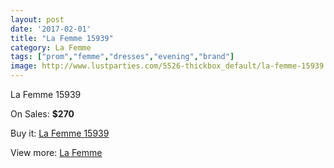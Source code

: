 ```yaml
---
layout: post
date: '2017-02-01'
title: "La Femme 15939"
category: La Femme
tags: ["prom","femme","dresses","evening","brand"]
image: http://www.lustparties.com/5526-thickbox_default/la-femme-15939.jpg
---
```

La Femme 15939

On Sales: **$270**
<a href="https://www.lustparties.com/en/la-femme/1859-la-femme-15939.html"><amp-img layout="responsive" width="600" height="600" src="//www.lustparties.com/5526-thickbox_default/la-femme-15939.jpg" alt="La Femme 15939 0" /></a>
<a href="https://www.lustparties.com/en/la-femme/1859-la-femme-15939.html"><amp-img layout="responsive" width="600" height="600" src="//www.lustparties.com/5527-thickbox_default/la-femme-15939.jpg" alt="La Femme 15939 1" /></a>

Buy it: [La Femme 15939](https://www.lustparties.com/en/la-femme/1859-la-femme-15939.html "La Femme 15939")

View more: [La Femme](https://www.lustparties.com/en/4-la-femme "La Femme")